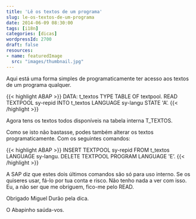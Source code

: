 ```yaml
---
title: 'Lê os textos de um programa'
slug: le-os-textos-de-um-programa
date: 2014-06-09 08:30:00
tags: [i18n]
categories: [dicas]
wordpressId: 2700
draft: false
resources:
- name: featuredImage
  src: "images/thumbnail.jpg"
---
```

Aqui está uma forma simples de programaticamente ter acesso aos textos de um programa qualquer.


{{< highlight ABAP >}}
DATA: t_textos TYPE TABLE OF textpool.
READ TEXTPOOL sy-repid INTO t_textos 
  LANGUAGE sy-langu STATE 'A’.
{{< /highlight >}}

Agora tens os textos todos disponíveis na tabela interna T_TEXTOS.

Como se isto não bastasse, podes também alterar os textos programaticamente. Com os seguintes comandos:


{{< highlight ABAP >}}
INSERT TEXTPOOL sy-repid FROM t_textos LANGUAGE sy-langu.
DELETE TEXTPOOL PROGRAM LANGUAGE 'E’.
{{< /highlight >}}

A SAP diz que estes dois últimos comandos são só para uso interno. Se os quiseres usar, fá-lo por tua conta e risco. Não tenho nada a ver com isso. Eu, a não ser que me obriguem, fico-me pelo READ.

Obrigado Miguel Durão pela dica.

O Abapinho saúda-vos.
